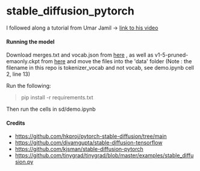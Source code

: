 # stable_diffusion_pytorch

I followed along a tutorial from Umar Jamil -> [link to his video](https://www.youtube.com/watch?v=ZBKpAp_6TGI)

#### Running the model
Download merges.txt and vocab.json from [here]() , as well as v1-5-pruned-emaonly.ckpt from [here]() and move the files into the 'data' folder (Note : the filename in this repo is tokenizer_vocab and not vocab, see demo.ipynb cell 2, line 13)  

Run the following:  
> pip install -r requirements.txt

Then run the cells in sd/demo.ipynb

#### Credits
- https://github.com/hkproj/pytorch-stable-diffusion/tree/main
- https://github.com/divamgupta/stable-diffusion-tensorflow
- https://github.com/kjsman/stable-diffusion-pytorch
- https://github.com/tinygrad/tinygrad/blob/master/examples/stable_diffusion.py








